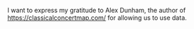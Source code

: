 I want to express my gratitude to Alex Dunham, the author of https://classicalconcertmap.com/ for allowing us to use data.
